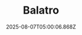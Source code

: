 ---
title: "Balatro"
id: 2379780
date: 2025-08-07T05:00:06.868Z
link: games/steam/recent/balatro
image: http://media.steampowered.com/steamcommunity/public/images/apps/2379780/b6018068070ab0e23561694c11f7950dd6f4c752.jpg
playtime_2weeks: 42
playtime_forever: 8161
playtime_windows_forever: 0
playtime_mac_forever: 236
playtime_linux_forever: 7925
playtime_deck_forever: 7925
---